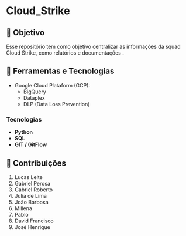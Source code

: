 # Cloud_Strike

## 🚀 Objetivo
Esse repositório tem como objetivo centralizar as informações da squad Cloud Strike, como relatórios e documentações .


## 🔧 Ferramentas e Tecnologias

* Google Cloud Plataform (GCP):
    * BigQuery
    * Dataplex
    * DLP (Data Loss Prevention)

### Tecnologias

- **Python**
- **SQL**
- **GIT / GitFlow**

## 📝 Contribuições

1. Lucas Leite
2. Gabriel Perosa
3. Gabriel Roberto
4. Julia de Lima 
5. João Barbosa
6. Millena 
7. Pablo
8. David Francisco
9. José Henrique
